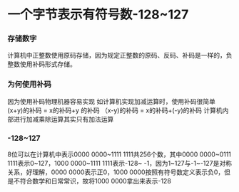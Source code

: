 # 一个字节表示有符号数-128~127
### 存储数字
计算机中正整数使用原码存储，因为规定正整数的原码、反码、补码是一样的，负整数使用补码形式存储。
### 为何使用补码
因为使用补码物理机器容易实现
如计算机实现加减运算时，使用补码很简单
(x+y)的补码 = x的补码+y 的补码
（x-y)的补码 = x的补码+(-y)的补码
计算机内部进行加减乘除运算其实只有加法运算
### -128~127
8位可以在计算机中表示0000 0000~1111 1111共256个数，其中0000 0000~0111 1111表示0~127，1000 0000~1111 1111表示-128~ -1，因为1~127与-1~-127是对称关系，好理解，0000 0000表示正0，1000 0000按照有符号数定义表示负0，但是不符合数学和日常常识，故将1000 0000拿出来表示-128
